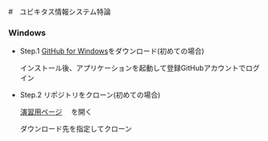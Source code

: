 #　ユビキタス情報システム特論
### Windows

- Step.1 [GitHub for Windows](https://windows.github.com/)をダウンロード(初めての場合)

  インストール後、アプリケーションを起動して登録GitHubアカウントでログイン

- Step.2 リポジトリをクローン(初めての場合)
　
  
  [演習用ページ](https://github.com/MinoruNakazawa/ubiq_ex) 　を開く

  ダウンロード先を指定してクローン
